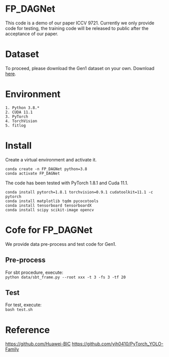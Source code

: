 # FP_DAGNet
This code is a demo of our paper ICCV 9721. Currently we only provide code for testing, the training code will be released to public after the acceptance of our paper.

# Dataset
To proceed, please download the Gen1 dataset on your own. Download [here](https://www.prophesee.ai/2020/01/24/prophesee-gen1-automotive-detection-dataset/).

# Environment
```
1. Python 3.8.*
2. CUDA 11.1
3. PyTorch 
4. TorchVision 
5. fitlog
```

# Install
Create a  virtual environment and activate it.
```shell
conda create -n FP_DAGNet python=3.8
conda activate FP_DAGNet
```
The code has been tested with PyTorch 1.8.1 and Cuda 11.1.
```shell
conda install pytorch=1.8.1 torchvision=0.9.1 cudatoolkit=11.1 -c pytorch
conda install matplotlib tqdm pycocotools
conda install tensorboard tensorboardX
conda install scipy scikit-image opencv 
```

# Cofe for FP_DAGNet
We provide data pre-process and test code for Gen1.

## Pre-process
For sbt procedure, execute: \
  `python data/sbt_frame.py --root xxx -t 3 -fs 3 -tf 20`


## Test
For test, execute: \
  `bash test.sh`

  
# Reference
https://github.com/Huawei-BIC
https://github.com/yjh0410/PyTorch_YOLO-Family